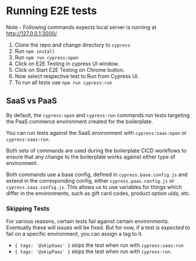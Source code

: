 # Running E2E tests

Note - Following commands expects local server is running at http://127.0.0.1:3000/.

1. Clone the repo and change directory to `cypress`
2. Run `npm install`
3. Run `npm run cypress:open`
4. Click on E2E Testing in cypress UI window.
5. Click on Start E2E Testing on Chrome button.
6. Now select respective test to Run from Cypress UI.
7. To run all tests use `npm run cypress:run`

## SaaS vs PaaS

By default, the `cypress:open` and `cypress:run` commands run tests targeting the PaaS commerce environment created for the boilerplate.

You can run tests against the SaaS environment with `cypress:saas:open` or `cypress:saas:run`.

Both sets of commands are used during the boilerplate CICD workflows to ensure that any change to the boilerplate works against either type of environment.

Both commands use a base config, defined in `cypress.base.config.js` and extend in the corresponding config, either `cypress.paas.config.js` or `cypress.saas.config.js`. This allows us to use variables for things which differ in the environments, such as gift card codes, product option uids, etc.

### Skipping Tests

For various reasons, certain tests fail against certain environments. Eventually these will issues will be fixed. But for now, if a test is _expected_ to fail on a specific environment, you can assign a tag to it.

- `{ tags: '@skipSaas' }` skips the test when run with `cypress:saas:run`
- `{ tags: '@skipPaas' }` skips the test when run with `cypress:run`.
